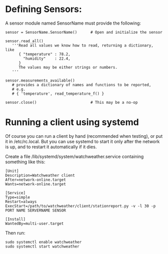 # Defining Sensors:

A sensor module named SensorName must provide the following:

```
sensor = SensorName.SensorName()      # Open and initialize the sensor

sensor.read_all()
   '''Read all values we know how to read, returning a dictionary, like
      { "temperature" : 78.2,
        "humidity"    : 22.4,
      }
      The values may be either strings or numbers.
   '''

sensor.measurements_available()
   # provides a dictionary of names and functions to be reported,
   # e.g.
   # { 'temperature', read_temperature_f() }

sensor.close()                        # This may be a no-op

```

# Running a client using systemd

Of course you can run a client by hand (recommended when testing),
or put it in /etc/rc.local. But you can use systemd to start it only
after the network is up, and to restart it automatically if it dies.

Create a file /lib/systemd/system/watchweather.service
containing something like this:

```
[Unit]
Description=Watchweather client
After=network-online.target
Wants=network-online.target

[Service]
Type=simple
Restart=always
ExecStart=/path/to/watchweather/client/stationreport.py -v -l 30 -p PORT NAME SERVERNAME SENSOR

[Install]
WantedBy=multi-user.target
```

Then run:

```
sudo systemctl enable watchweather
sudo systemctl start watchweather
```

